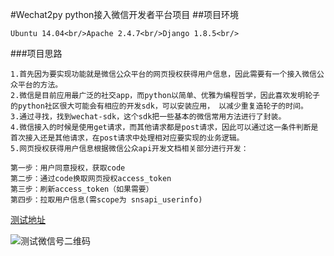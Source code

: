 #Wechat2py
  python接入微信开发者平台项目
##项目环境

    Ubuntu 14.04<br/>Apache 2.4.7<br/>Django 1.8.5<br/>
    
###项目思路

    1.首先因为要实现功能就是微信公众平台的网页授权获得用户信息，因此需要有一个接入微信公众平台的方法。
    2.微信是目前应用最广泛的社交app，而python以简单、优雅为编程哲学，因此喜欢发明轮子的python社区很大可能会有相应的开发sdk，可以安装应用， 以减少重复造轮子的时间。
    3.通过寻找，找到wechat-sdk，这个sdk把一些基本的微信常用方法进行了封装。
    4.微信接入的时候是使用get请求，而其他请求都是post请求，因此可以通过这一条件判断是首次接入还是其他请求，在post请求中处理相对应要实现的业务逻辑。
    5.网页授权获得用户信息根据微信公众api开发文档相关部分进行开发：
    
    第一步：用户同意授权，获取code
    第二步：通过code换取网页授权access_token
    第三步：刷新access_token（如果需要）
    第四步：拉取用户信息(需scope为 snsapi_userinfo)
    
[测试地址](https://open.weixin.qq.com/connect/oauth2/authorize?appid=wx20c01c2975f7e07a&redirect_uri=http://www.m2ez.com/info/&response_type=code&scope=snsapi_userinfo&state=STATE#wechat_redirect "请用微信打开")

![测试微信号二维码](http://mmbiz.qpic.cn/mmbiz/bPe33PYsTH2lHgqIfp1gQlsa7piahnYtFQPKhgPricmaibKqpA33OHHTIm24eYOSicssHv4mxdFuoAY5f2ea8icrXJQ/0) 

